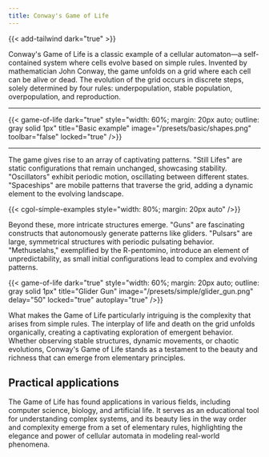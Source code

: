 ```yaml
---
title: Conway's Game of Life
---
```


{{< add-tailwind dark="true" >}}

Conway's Game of Life is a classic example of a cellular automaton—a self-contained system where cells evolve based on simple rules. Invented by mathematician John Conway, the game unfolds on a grid where each cell can be alive or dead. The evolution of the grid occurs in discrete steps, solely determined by four rules: underpopulation, stable population, overpopulation, and reproduction.


---

{{< game-of-life
  dark="true"
  style="width: 60%; margin: 20px auto; outline: gray solid 1px"
  title="Basic example"
  image="/presets/basic/shapes.png"
  toolbar="false"
  locked="true"
/>}}

---

The game gives rise to an array of captivating patterns. "Still Lifes" are static configurations that remain unchanged, showcasing stability. "Oscillators" exhibit periodic motion, oscillating between different states. "Spaceships" are mobile patterns that traverse the grid, adding a dynamic element to the evolving landscape.

{{< cgol-simple-examples style="width: 80%; margin: 20px auto" />}}

Beyond these, more intricate structures emerge. "Guns" are fascinating constructs that autonomously generate patterns like gliders. "Pulsars" are large, symmetrical structures with periodic pulsating behavior. "Methuselahs," exemplified by the R-pentomino, introduce an element of unpredictability, as small initial configurations lead to complex and evolving patterns.


{{< game-of-life
  dark="true"
  style="width: 60%; margin: 20px auto; outline: gray solid 1px"
  title="Glider Gun"
  image="/presets/simple/glider_gun.png"
  delay="50"
  locked="true"
  autoplay="true"
/>}}

What makes the Game of Life particularly intriguing is the complexity that arises from simple rules. The interplay of life and death on the grid unfolds organically, creating a captivating exploration of emergent behavior. Whether observing stable structures, dynamic movements, or chaotic evolutions, Conway's Game of Life stands as a testament to the beauty and richness that can emerge from elementary principles.



## Practical applications

The Game of Life has found applications in various fields, including computer science, biology, and artificial life. It serves as an educational tool for understanding complex systems, and its beauty lies in the way order and complexity emerge from a set of elementary rules, highlighting the elegance and power of cellular automata in modeling real-world phenomena.
